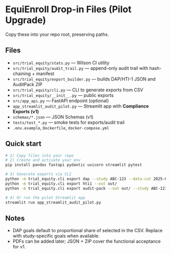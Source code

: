# EquiEnroll Drop-in Files (Pilot Upgrade)

Copy these into your repo root, preserving paths.

## Files
- `src/trial_equity/stats.py` — Wilson CI utility
- `src/trial_equity/audit_trail.py` — append-only audit trail with hash-chaining + manifest
- `src/trial_equity/export_builder.py` — builds DAP/HTI-1 JSON and AuditPack ZIP
- `src/trial_equity/cli.py` — CLI to generate exports from CSV
- `src/trial_equity/__init__.py` — public exports
- `src/app_api.py` — FastAPI endpoint (optional)
- `app_streamlit_audit_pilot.py` — Streamlit app with **Compliance Exports (v1)**
- `schemas/*.json` — JSON Schemas (v1)
- `tests/test_*.py` — smoke tests for exports/audit trail
- `.env.example`, `Dockerfile`, `docker-compose.yml`

## Quick start
```bash
# 1) Copy files into your repo
# 2) Create and activate your env
pip install pandas fastapi pydantic uvicorn streamlit pytest

# 3) Generate exports via CLI
python -m trial_equity.cli export dap --study ABC-123 --data-cut 2025-08-29 --out out/ --from-csv data/mock_recruitment.csv
python -m trial_equity.cli export hti1 --out out/
python -m trial_equity.cli export audit-pack --out out/ --study ABC-123 --data-cut 2025-08-29

# 4) Or run the pilot Streamlit app
streamlit run app_streamlit_audit_pilot.py
```

## Notes
- DAP goals default to proportional share of selected in the CSV. Replace with study-specific goals when available.
- PDFs can be added later; JSON + ZIP cover the functional acceptance for v1.
